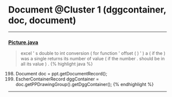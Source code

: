 # Document @Cluster 1 (dggcontainer, doc, document)

***

### [Picture.java](https://searchcode.com/codesearch/view/97394307/)
> excel ' s double to int conversion ( for function ' offset ( ) ' ) a ( if the ) was a single returns its number of value ( if the number . should be in all its value ) . 
{% highlight java %}
198. Document doc = ppt.getDocumentRecord();
199. EscherContainerRecord dggContainer = doc.getPPDrawingGroup().getDggContainer();
{% endhighlight %}

***

